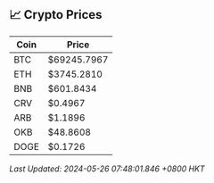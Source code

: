 ## 📈 Crypto Prices

| Coin | Price |
| ---- | ----- |
| BTC | $69245.7967 |
| ETH | $3745.2810 |
| BNB | $601.8434 |
| CRV | $0.4967 |
| ARB | $1.1896 |
| OKB | $48.8608 |
| DOGE | $0.1726 |

_Last Updated: 2024-05-26 07:48:01.846 +0800 HKT_